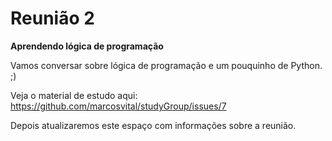 # Reunião 2

**Aprendendo lógica de programação**

Vamos conversar sobre lógica de programação e um pouquinho de Python. ;)

Veja o material de estudo aqui: https://github.com/marcosvital/studyGroup/issues/7

Depois atualizaremos este espaço com informações sobre a reunião.
